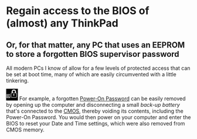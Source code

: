 # Regain access to the BIOS of (almost) any ThinkPad
## Or, for that matter, any PC that uses an EEPROM to store a forgotten BIOS supervisor password

All modern PCs I know of allow for a few levels of protected access that can be set at boot time, many of which are easily circumvented with a little tinkering.

![Power-On Password](https://github.com/zacacollier/no-more-thinkpad-super/blob/master/images/59377_poweronpwrd.gif?raw=true)
For example, a forgotten [Power-On Password](https://support.lenovo.com/us/en/documents/ht036206#power) can be easily removed by opening up the computer and disconnecting a small *back-up battery* that's connected to the [CMOS](http://www.computerhope.com/issues/ch001360.htm), thereby voiding its contents, including the Power-On Password. You would then power on your computer and enter the BIOS to reset your Date and Time settings, which were also removed from CMOS memory.
